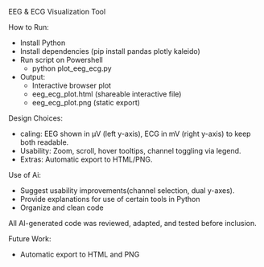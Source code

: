 EEG & ECG Visualization Tool

How to Run:
- Install Python
- Install dependencies (pip install pandas plotly kaleido)
- Run script on Powershell
    - python plot_eeg_ecg.py
- Output:
    - Interactive browser plot
    - eeg_ecg_plot.html (shareable interactive file)  
    - eeg_ecg_plot.png (static export)
 

Design Choices:
- caling: EEG shown in µV (left y-axis), ECG in mV (right y-axis) to keep both readable.
- Usability: Zoom, scroll, hover tooltips, channel toggling via legend.
- Extras: Automatic export to HTML/PNG.


Use of Ai:
- Suggest usability improvements(channel selection, dual y-axes).
- Provide explanations for use of certain tools in Python
- Organize and clean code

All AI-generated code was reviewed, adapted, and tested before inclusion.


Future Work:
- Automatic export to HTML and PNG
